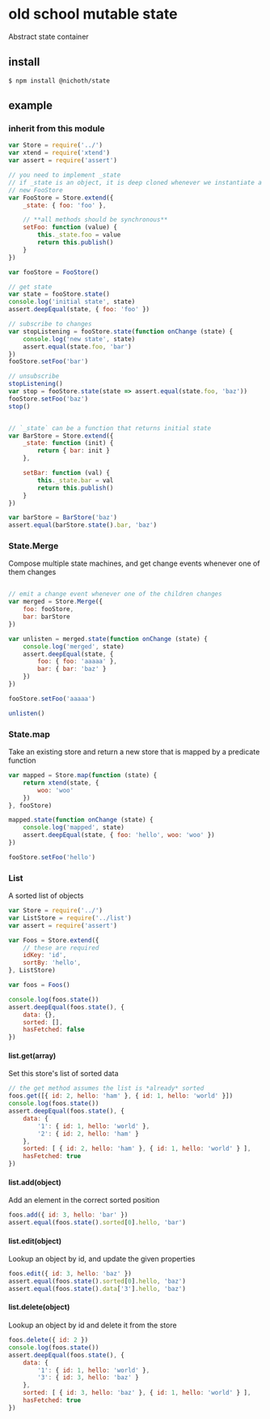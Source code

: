 # old school mutable state

Abstract state container

## install 

    $ npm install @nichoth/state


## example

### inherit from this module

```js
var Store = require('../')
var xtend = require('xtend')
var assert = require('assert')

// you need to implement _state
// if _state is an object, it is deep cloned whenever we instantiate a
// new FooStore
var FooStore = Store.extend({
    _state: { foo: 'foo' },

    // **all methods should be synchronous**
    setFoo: function (value) {
        this._state.foo = value
        return this.publish()
    }
})

var fooStore = FooStore()

// get state
var state = fooStore.state()
console.log('initial state', state)
assert.deepEqual(state, { foo: 'foo' })

// subscribe to changes
var stopListening = fooStore.state(function onChange (state) {
    console.log('new state', state)
    assert.equal(state.foo, 'bar')
})
fooStore.setFoo('bar')

// unsubscribe
stopListening()
var stop = fooStore.state(state => assert.equal(state.foo, 'baz'))
fooStore.setFoo('baz')
stop()


// `_state` can be a function that returns initial state
var BarStore = Store.extend({
    _state: function (init) {
        return { bar: init }
    },

    setBar: function (val) {
        this._state.bar = val
        return this.publish()
    }
})

var barStore = BarStore('baz')
assert.equal(barStore.state().bar, 'baz')
```

### State.Merge

Compose multiple state machines, and get change events whenever one of
them changes

```js

// emit a change event whenever one of the children changes
var merged = Store.Merge({
    foo: fooStore,
    bar: barStore
})

var unlisten = merged.state(function onChange (state) {
    console.log('merged', state)
    assert.deepEqual(state, {
        foo: { foo: 'aaaaa' },
        bar: { bar: 'baz' }
    })
})

fooStore.setFoo('aaaaa')

unlisten()
```

### State.map

Take an existing store and return a new store that is mapped
by a predicate function

```js
var mapped = Store.map(function (state) {
    return xtend(state, {
        woo: 'woo'
    })
}, fooStore)

mapped.state(function onChange (state) {
    console.log('mapped', state)
    assert.deepEqual(state, { foo: 'hello', woo: 'woo' })
})

fooStore.setFoo('hello')
```

### List

A sorted list of objects
```js
var Store = require('../')
var ListStore = require('../list')
var assert = require('assert')

var Foos = Store.extend({
    // these are required
    idKey: 'id',
    sortBy: 'hello',
}, ListStore)

var foos = Foos()

console.log(foos.state())
assert.deepEqual(foos.state(), {
    data: {},
    sorted: [],
    hasFetched: false
})
```

#### list.get(array)

Set this store's list of sorted data
```js
// the get method assumes the list is *already* sorted
foos.get([{ id: 2, hello: 'ham' }, { id: 1, hello: 'world' }])
console.log(foos.state())
assert.deepEqual(foos.state(), {
    data: {
        '1': { id: 1, hello: 'world' },
        '2': { id: 2, hello: 'ham' }
    },
    sorted: [ { id: 2, hello: 'ham' }, { id: 1, hello: 'world' } ],
    hasFetched: true
})
```

#### list.add(object)

Add an element in the correct sorted position
```js
foos.add({ id: 3, hello: 'bar' })
assert.equal(foos.state().sorted[0].hello, 'bar')
```

#### list.edit(object)

Lookup an object by id, and update the given properties
```js
foos.edit({ id: 3, hello: 'baz' })
assert.equal(foos.state().sorted[0].hello, 'baz')
assert.equal(foos.state().data['3'].hello, 'baz')
```

#### list.delete(object)

Lookup an object by id and delete it from the store
```js
foos.delete({ id: 2 })
console.log(foos.state())
assert.deepEqual(foos.state(), {
    data: {
        '1': { id: 1, hello: 'world' },
        '3': { id: 3, hello: 'baz' }
    },
    sorted: [ { id: 3, hello: 'baz' }, { id: 1, hello: 'world' } ],
    hasFetched: true
})
```

